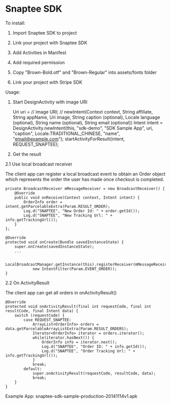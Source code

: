 Snaptee SDK
=================

To install:

1) Import Snaptee SDK to project

2) Link your project with Snaptee SDK

3) Add Activities in Manifest

    <activity 
        android:name="co.snaptee.sdk.DesignActivity"
        android:label="@string/co_snaptee_design"
        android:screenOrientation="portrait"
        android:theme="@style/Theme.SnapteeSDK">
    </activity>

    <activity 
        android:name="co.snaptee.sdk.OrderActivity"
        android:label="@string/co_snaptee_order"
        android:screenOrientation="portrait"
        android:theme="@style/Theme.SnapteeSDK">
    </activity>

    <activity
        android:name="co.snaptee.sdk.PaymentActivity"
        android:label="@string/co_snaptee_paypal"
        android:screenOrientation="portrait"
        android:theme="@style/Theme.SnapteeSDK">
    </activity>

    <activity 
        android:name="co.snaptee.sdk.ReceiptActivity"
        android:label="@string/co_snaptee_receipt"
        android:screenOrientation="portrait"
        android:theme="@style/Theme.SnapteeSDK">
    </activity>
    
    <activity
        android:name="co.snaptee.sdk.WebViewActivity"
        android:label=""
        android:screenOrientation="portrait"
        android:theme="@style/Theme.SnapteeSDK">
    </activity>

4) Add required permission

    <uses-permission android:name="android.permission.INTERNET" />
    <uses-permission android:name="android.permission.ACCESS_NETWORK_STATE" />
    <uses-permission android:name="android.permission.READ_EXTERNAL_STORAGE" />
    <uses-permission android:name="android.permission.WRITE_EXTERNAL_STORAGE" />

5) Copy "Brown-Bold.otf" and "Brown-Regular" into assets/fonts folder

6) Link your project with Stripe SDK

Usage:

1) Start DesignActivity with image URI

    Uri uri = // image URI;
    // newIntent(Context context, String affiliate, String appName, Uri image, String caption (optional), Locale language (optional), String name (optional), String email (optional))
    Intent intent = DesignActivity.newIntent(this, "sdk-demo", "SDK Sample App", uri, "caption", Locale.TRADITIONAL_CHINESE, "name", "email@example.com");
    startActivityForResult(intent, REQUEST_SNAPTEE);

2) Get the result

2.1 Use local broadcast receiver

The client app can register a local broadcast event to obtain an Order object which represents the order the user has made once checkout is completed.

    private BroadcastReceiver mMessageReceiver = new BroadcastReceiver() {
        @Override
        public void onReceive(Context context, Intent intent) {
            OrderInfo order = intent.getParcelableExtra(Param.RESULT_ORDER);
            Log.d("SNAPTEE", "New Order Id: " + order.getId());
            Log.d("SNAPTEE", "New Tracking Url: " + info.getTrackingUrl());
        }
    };
    
    @Override
    protected void onCreate(Bundle savedInstanceState) {
        super.onCreate(savedInstanceState);
        ...

        LocalBroadcastManager.getInstance(this).registerReceiver(mMessageReceiver,
                new IntentFilter(Param.EVENT_ORDER));
    }

2.2 On ActivityResult

The client app can get all orders in onActivityResult() 

    @Override
    protected void onActivityResult(final int requestCode, final int resultCode, final Intent data) {
        switch (requestCode) {
            case REQUEST_SNAPTEE:
                ArrayList<OrderInfo> orders = data.getParcelableArrayListExtra(Param.RESULT_ORDERS);
                Iterator<OrderInfo> iterator = orders.iterator();
                while(iterator.hasNext()) {
                    OrderInfo info = iterator.next();
                    Log.d("SNAPTEE", "Order ID: " + info.getId());
                    Log.d("SNAPTEE", "Order Tracking Url: " + info.getTrackingUrl());
                }
                break;
            default:
                super.onActivityResult(requestCode, resultCode, data);
                break;
        }
    }

Example App:
snaptee-sdk-sample-production-20141114v1.apk
